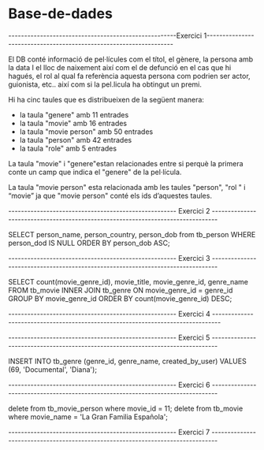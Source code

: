 # Base-de-dades

-----------------------------------------------------Exercici 1-------------------------------------------------------------------

El DB conté informació de pel·lícules com el títol, el gènere, la persona amb la data I el lloc de naixement així com el de defunció en el cas que hi hagués, el rol al qual fa referència aquesta persona com podrien ser actor, guionista, etc.. així com si la pel.licula ha obtingut un premi.

Hi ha cinc taules que es distribueixen de la següent manera:

- la taula "genere" amb 11 entrades 
- la taula "movie" amb 16 entrades 
- la taula "movie person" amb 50 entrades
- la taula "person" amb 42 entrades
- la taula "role" amb 5 entrades 

La taula "movie" i "genere"estan relacionades entre si perquè la primera conte un camp que indica el "genere" de la pel·lícula.

La taula "movie person" esta relacionada amb les taules "person", "rol " i “movie” ja que "movie person" conté els ids d’aquestes taules.


----------------------------------------------------- Exercici 2 --------------------------------------------------------------------------------

SELECT person_name, person_country, person_dob from tb_person WHERE person_dod IS NULL ORDER BY person_dob ASC;

----------------------------------------------------- Exercici 3 --------------------------------------------------------------------------------

SELECT count(movie_genre_id), movie_title, movie_genre_id, genre_name FROM tb_movie 
INNER JOIN tb_genre 
ON movie_genre_id = genre_id 
GROUP BY movie_genre_id
ORDER BY count(movie_genre_id) DESC;

----------------------------------------------------- Exercici 4 --------------------------------------------------------------------------------

----------------------------------------------------- Exercici 5 --------------------------------------------------------------------------------

INSERT INTO tb_genre (genre_id, genre_name, created_by_user)
VALUES (69, 'Documental', 'Diana');


----------------------------------------------------- Exercici 6 --------------------------------------------------------------------------------

  delete from tb_movie_person where movie_id = 11;
  delete from tb_movie where movie_name = 'La Gran Familia Española';

----------------------------------------------------- Exercici 7 --------------------------------------------------------------------------------
